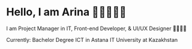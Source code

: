 # Hello, I am Arina 👩🏻‍💻👋🏻 
I am Project Manager in IT, Front-end Developer, & UI/UX Designer 👩🏻‍💻🤍 

Currently: Bachelor Degree ICT in Astana IT University at Kazakhstan 
 
